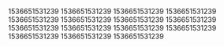 1536651531239
1536651531239
1536651531239
1536651531239
1536651531239
1536651531239
1536651531239
1536651531239
1536651531239
1536651531239
1536651531239
1536651531239
1536651531239
1536651531239
1536651531239